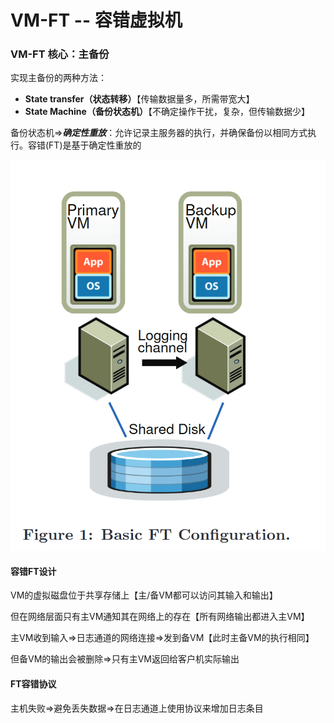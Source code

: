 # VM-FT -- 容错虚拟机

### VM-FT 核心：主备份

实现主备份的两种方法：

- **State transfer（状态转移）**【传输数据量多，所需带宽大】
- **State Machine（备份状态机）**【不确定操作干扰，复杂，但传输数据少】

备份状态机=>***确定性重放***：允许记录主服务器的执行，并确保备份以相同方式执行。容错(FT)是基于确定性重放的

![](https://github.com/yanyanran/pictures/blob/main/VM-FT.png?raw=true)

#### 容错FT设计

VM的虚拟磁盘位于共享存储上【主/备VM都可以访问其输入和输出】

但在网络层面只有主VM通知其在网络上的存在【所有网络输出都进入主VM】

主VM收到输入=>日志通道的网络连接=>发到备VM【此时主备VM的执行相同】

但备VM的输出会被删除=>只有主VM返回给客户机实际输出



#### FT容错协议

主机失败=>避免丢失数据=>在日志通道上使用协议来增加日志条目

